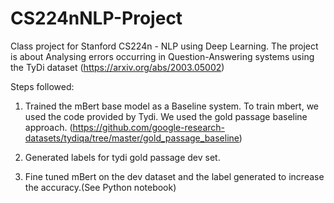 # CS224nNLP-Project
Class project for Stanford CS224n - NLP using Deep Learning.
The project is about Analysing errors occurring in Question-Answering systems using the TyDi dataset (https://arxiv.org/abs/2003.05002)

Steps followed:
1. Trained the mBert base model as a Baseline system.
    To train mbert, we used the code provided by Tydi. We used the gold passage baseline approach. (https://github.com/google-research-datasets/tydiqa/tree/master/gold_passage_baseline)

2. Generated labels for tydi gold passage dev set.

3. Fine tuned mBert on the dev dataset and the label generated to increase the accuracy.(See Python notebook)
